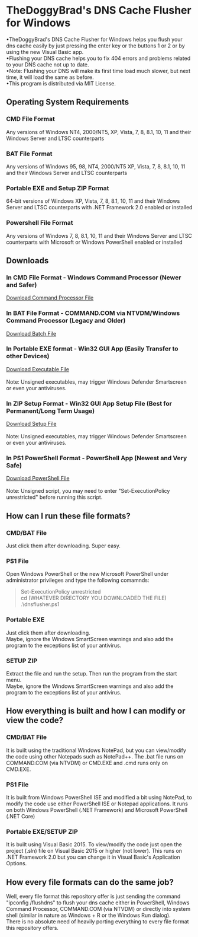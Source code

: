 # TheDoggyBrad's DNS Cache Flusher for Windows
•TheDoggyBrad's DNS Cache Flusher for Windows helps you flush your dns cache easily by just pressing the enter key or the buttons 1 or 2 or by using the new Visual Basic app.
<br>
•Flushing your DNS cache helps you to fix 404 errors and problems related to your DNS cache not up to date.
<br>
•Note: Flushing your DNS will make its first time load much slower, but next time, it will load the same as before.
<br>
•This program is distributed via MIT License.

## Operating System Requirements
### CMD File Format
Any versions of Windows NT4, 2000/NT5, XP, Vista, 7, 8, 8.1, 10, 11 and their Windows Server and LTSC counterparts
### BAT File Format
Any versions of Windows 95, 98, NT4, 2000/NT5 XP, Vista, 7, 8, 8.1, 10, 11 and their Windows Server and LTSC counterparts
### Portable EXE and Setup ZIP Format 
64-bit versions of Windows XP, Vista, 7, 8, 8.1, 10, 11 and their Windows Server and LTSC counterparts with .NET Framework 2.0 enabled or installed
### Powershell File Format
Any versions of Windows 7, 8, 8.1, 10, 11 and their Windows Server and LTSC counterparts with Microsoft or Windows PowerShell enabled or installed

## Downloads
### In CMD File Format - Windows Command Processor (Newer and Safer)
[Download Command Processor File](https://github.com/thedoggybrad/dnsflusher-win/releases/download/1.2.1/dnsflusher.cmd)
<br>
### In BAT File Format - COMMAND.COM via NTVDM/Windows Command Processor (Legacy and Older)
[Download Batch File](https://github.com/thedoggybrad/dnsflusher-win/releases/download/1.2.1/dnsflusher.bat)
<br>
### In Portable EXE format - Win32 GUI App (Easily Transfer to other Devices)
[Download Executable File](https://github.com/thedoggybrad/dnsflusher-win/releases/download/1.2.1/DNS.Cache.Flusher.for.Windows.exe)
<br>
<br>
Note: Unsigned executables, may trigger Windows Defender Smartscreen or even your antiviruses.
<br>
### In ZIP Setup Format - Win32 GUI App Setup File (Best for Permanent/Long Term Usage)
[Download Setup File](https://github.com/thedoggybrad/dnsflusher-win/releases/download/1.2.1/SETUP.DNS.CACHE.FLUSHER.zip)
<br>
<br>
Note: Unsigned executables, may trigger Windows Defender Smartscreen or even your antiviruses.
<br>
### In PS1 PowerShell Format - PowerShell App (Newest and Very Safe) 
[Download PowerShell File](https://github.com/thedoggybrad/dnsflusher-win/releases/download/1.2.1/dnsflusher.ps1)
<br>
<br>
Note: Unsigned script, you may need to enter "Set-ExecutionPolicy unrestricted" before running this script.

## How can I run these file formats?
### CMD/BAT File
Just click them after downloading. Super easy.

### PS1 File
Open Windows PowerShell or the new Microsoft PowerShell under administrator privileges and type the following comamnds:
<br>
> Set-ExecutionPolicy unrestricted
> <br>
> cd (WHATEVER DIRECTORY YOU DOWNLOADED THE FILE)
> <br>
> .\dnsflusher.ps1

### Portable EXE
Just click them after downloading.
<br>
Maybe, ignore the Windows SmartScreen warnings and also add the program to the exceptions list of your antivirus.

### SETUP ZIP
Extract the file and run the setup. Then run the program from the start menu.
<br>
Maybe, ignore the Windows SmartScreen warnings and also add the program to the exceptions list of your antivirus.

## How everything is built and how I can modify or view the code?
### CMD/BAT File
It is built using the traditional Windows NotePad, but you can view/modify the code using other Notepads such as NotePad++. The .bat file runs on COMMAND.COM (via NTVDM) or CMD.EXE and .cmd runs only on CMD.EXE.
### PS1 File
It is built from Windows PowerShell ISE and modified a bit using NotePad, to modify the code use either PowerShell ISE or Notepad applications. It runs on both Windows PowerShell (.NET Framework) and Microsoft PowerShell (.NET Core)
### Portable EXE/SETUP ZIP
It is built using Visual Basic 2015. To view/modify the code just open the project (.sln) file on Visual Basic 2015 or higher (not lower). This runs on .NET Framework 2.0 but you can change it in Visual Basic's Application Options.


## How every file formats can do the same job?
Well, every file format this repository offer is just sending the command "ipconfig /flushdns" to flush your dns cache either in PowerShell, Windows Command Processor, COMMAND.COM (via NTVDM) or directly into system shell (similar in nature as Windows + R or the Windows Run dialog). 
<br>
There is no absolute need of heavily porting everything to every file format this repository offers.
